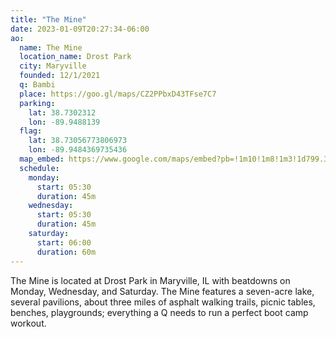 ```yaml
---
title: "The Mine"
date: 2023-01-09T20:27:34-06:00
ao:
  name: The Mine
  location_name: Drost Park
  city: Maryville
  founded: 12/1/2021
  q: Bambi
  place: https://goo.gl/maps/CZ2PPbxD43TFse7C7
  parking:
    lat: 38.7302312
    lon: -89.9488139
  flag:
    lat: 38.73056773806973
    lon: -89.9484369735436
  map_embed: https://www.google.com/maps/embed?pb=!1m10!1m8!1m3!1d799.3881182964183!2d-89.9490849199188!3d38.73051470267886!3m2!1i1024!2i768!4f13.1!5e1!3m2!1sen!2sus!4v1673410022941!5m2!1sen!2sus
  schedule:
    monday:
      start: 05:30
      duration: 45m
    wednesday:
      start: 05:30
      duration: 45m
    saturday:
      start: 06:00
      duration: 60m
---
```

The Mine is located at Drost Park in Maryville, IL with beatdowns on Monday, Wednesday, and Saturday.  The Mine features a seven-acre lake, several pavilions, about three miles of asphalt walking trails, picnic tables, benches, playgrounds; everything a Q needs to run a perfect boot camp workout.
